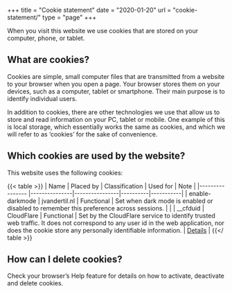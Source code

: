 +++
title = "Cookie statement"
date  = "2020-01-20"
url   = "cookie-statement/"
type = "page"
+++

When you visit this website we use cookies that are stored on your computer, phone, or tablet.

## What are cookies?
Cookies are simple, small computer files that are transmitted from a website to your browser when you open a page. 
Your browser stores them on your devices, such as a computer, tablet or smartphone. Their main purpose is to identify individual users.

In addition to cookies, there are other technologies we use that allow us to store and read information on your PC, tablet or mobile. 
One example of this is local storage, which essentially works the same as cookies, and which we will refer to as ‘cookies’ for the sake of convenience.

## Which cookies are used by the website?

This website uses the following cookies:

{{< table >}}
| Name            | Placed by     | Classification | Used for | Note |
|---------------- |---------------|----------------|----------|-----------|
| enable-darkmode | jvandertil.nl | Functional     | Set when dark mode is enabled or disabled to remember this preference across sessions. | |
| __cfduid        | CloudFlare    | Functional     | Set by the CloudFlare service to identify trusted web traffic. It does not correspond to any user id in the web application, nor does the cookie store any personally identifiable information. | [Details](https://support.cloudflare.com/hc/en-us/articles/200170156-Understanding-the-Cloudflare-Cookies#12345682) |
{{</ table >}}

## How can I delete cookies?

Check your browser’s Help feature for details on how to activate, deactivate and delete cookies.
